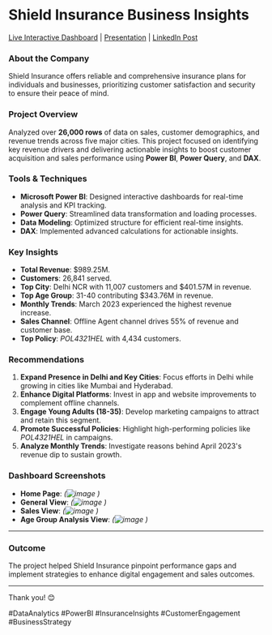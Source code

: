 # **Shield Insurance Business Insights**  

[Live Interactive Dashboard](https://app.powerbi.com/view?r=eyJrIjoiNDhmZjIwYmMtZmM1Mi00OTAwLThiYTYtNzk3YzYxZDFlZDk4IiwidCI6ImM2ZTU0OWIzLTVmNDUtNDAzMi1hYWU5LWQ0MjQ0ZGM1YjJjNCJ9) | [Presentation](https://youtu.be/rHQVx9y4g7Y) | [LinkedIn Post](URL)
 

### **About the Company**  
Shield Insurance offers reliable and comprehensive insurance plans for individuals and businesses, prioritizing customer satisfaction and security to ensure their peace of mind.  

### **Project Overview**  
Analyzed over **26,000 rows** of data on sales, customer demographics, and revenue trends across five major cities. This project focused on identifying key revenue drivers and delivering actionable insights to boost customer acquisition and sales performance using **Power BI**, **Power Query**, and **DAX**.  

### **Tools & Techniques**  
- **Microsoft Power BI**: Designed interactive dashboards for real-time analysis and KPI tracking.  
- **Power Query**: Streamlined data transformation and loading processes.  
- **Data Modeling**: Optimized structure for efficient real-time insights.  
- **DAX**: Implemented advanced calculations for actionable insights.  

### **Key Insights**  
- **Total Revenue**: $989.25M.  
- **Customers**: 26,841 served.  
- **Top City**: Delhi NCR with 11,007 customers and $401.57M in revenue.  
- **Top Age Group**: 31-40 contributing $343.76M in revenue.  
- **Monthly Trends**: March 2023 experienced the highest revenue increase.  
- **Sales Channel**: Offline Agent channel drives 55% of revenue and customer base.  
- **Top Policy**: *POL4321HEL* with 4,434 customers.  

### **Recommendations**  
1. **Expand Presence in Delhi and Key Cities**: Focus efforts in Delhi while growing in cities like Mumbai and Hyderabad.  
2. **Enhance Digital Platforms**: Invest in app and website improvements to complement offline channels.  
3. **Engage Young Adults (18-35)**: Develop marketing campaigns to attract and retain this segment.  
4. **Promote Successful Policies**: Highlight high-performing policies like *POL4321HEL* in campaigns.  
5. **Analyze Monthly Trends**: Investigate reasons behind April 2023's revenue dip to sustain growth.  

### **Dashboard Screenshots**  
- **Home Page**: *(![image](https://github.com/user-attachments/assets/29507ced-f3bb-42c2-834f-328cab5ff840)
)*  
- **General View**: *(![image](https://github.com/user-attachments/assets/6c7b1506-5479-47ce-b41e-79fd34b58360)
)*  
- **Sales View**: *(![image](https://github.com/user-attachments/assets/fe740f82-8727-412e-ad58-493594cf716c)
)*  
- **Age Group Analysis View**: *(![image](https://github.com/user-attachments/assets/3c161e9f-bf24-4354-bb10-90e2484ac6ec)
)*  

---

### **Outcome**  
The project helped Shield Insurance pinpoint performance gaps and implement strategies to enhance digital engagement and sales outcomes.  

---  

Thank you! 😊  

#DataAnalytics #PowerBI #InsuranceInsights #CustomerEngagement #BusinessStrategy  
